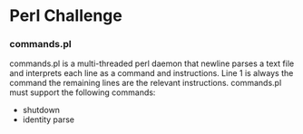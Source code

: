 # Perl Challenge
### commands.pl
commands.pl is a multi-threaded perl daemon that newline parses a text file and interprets each line as a command and instructions. Line 1 is always the command the remaining lines are the relevant instructions. commands.pl must support the following commands:

- shutdown
- identity parse
